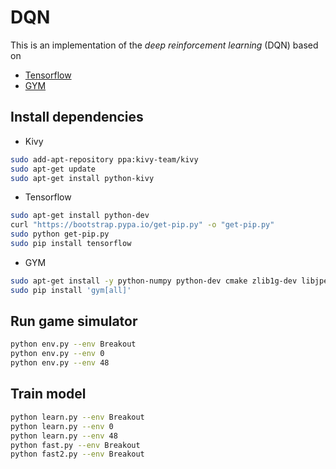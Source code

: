 # DQN
This is an implementation of the *deep reinforcement learning* (DQN) based on
* [Tensorflow](https://www.tensorflow.org)
* [GYM](https://github.com/openai/gym)
## Install dependencies
* Kivy
```bash
sudo add-apt-repository ppa:kivy-team/kivy
sudo apt-get update
sudo apt-get install python-kivy
```
* Tensorflow
```bash
sudo apt-get install python-dev
curl "https://bootstrap.pypa.io/get-pip.py" -o "get-pip.py"
sudo python get-pip.py
sudo pip install tensorflow
```
* GYM
```bash
sudo apt-get install -y python-numpy python-dev cmake zlib1g-dev libjpeg-dev xvfb libav-tools xorg-dev python-opengl swig
sudo pip install 'gym[all]'
```
## Run game simulator
```bash
python env.py --env Breakout
python env.py --env 0
python env.py --env 48
```
## Train model
```bash
python learn.py --env Breakout
python learn.py --env 0
python learn.py --env 48
python fast.py --env Breakout
python fast2.py --env Breakout
```


